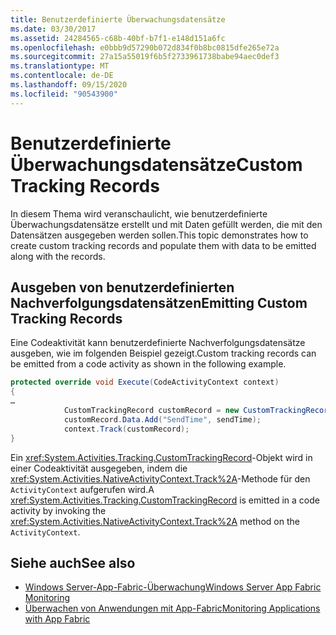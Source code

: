 ```yaml
---
title: Benutzerdefinierte Überwachungsdatensätze
ms.date: 03/30/2017
ms.assetid: 24284565-c68b-40bf-b7f1-e148d151a6fc
ms.openlocfilehash: e0bbb9d57290b072d834f0b8bc0815dfe265e72a
ms.sourcegitcommit: 27a15a55019f6b5f2733961738babe94aec0def3
ms.translationtype: MT
ms.contentlocale: de-DE
ms.lasthandoff: 09/15/2020
ms.locfileid: "90543900"
---
```

# <a name="custom-tracking-records"></a><span data-ttu-id="17d20-102">Benutzerdefinierte Überwachungsdatensätze</span><span class="sxs-lookup"><span data-stu-id="17d20-102">Custom Tracking Records</span></span>

<span data-ttu-id="17d20-103">In diesem Thema wird veranschaulicht, wie benutzerdefinierte Überwachungsdatensätze erstellt und mit Daten gefüllt werden, die mit den Datensätzen ausgegeben werden sollen.</span><span class="sxs-lookup"><span data-stu-id="17d20-103">This topic demonstrates how to create custom tracking records and populate them with data to be emitted along with the records.</span></span>

## <a name="emitting-custom-tracking-records"></a><span data-ttu-id="17d20-104">Ausgeben von benutzerdefinierten Nachverfolgungsdatensätzen</span><span class="sxs-lookup"><span data-stu-id="17d20-104">Emitting Custom Tracking Records</span></span>

<span data-ttu-id="17d20-105">Eine Codeaktivität kann benutzerdefinierte Nachverfolgungsdatensätze ausgeben, wie im folgenden Beispiel gezeigt.</span><span class="sxs-lookup"><span data-stu-id="17d20-105">Custom tracking records can be emitted from a code activity as shown in the following example.</span></span>

```csharp
protected override void Execute(CodeActivityContext context)
{
…
            CustomTrackingRecord customRecord = new CustomTrackingRecord("CustomEmailSentEvent");
            customRecord.Data.Add("SendTime", sendTime);
            context.Track(customRecord);
}
```

<span data-ttu-id="17d20-106">Ein <xref:System.Activities.Tracking.CustomTrackingRecord>-Objekt wird in einer Codeaktivität ausgegeben, indem die <xref:System.Activities.NativeActivityContext.Track%2A>-Methode für den `ActivityContext` aufgerufen wird.</span><span class="sxs-lookup"><span data-stu-id="17d20-106">A <xref:System.Activities.Tracking.CustomTrackingRecord> is emitted in a code activity by invoking the <xref:System.Activities.NativeActivityContext.Track%2A> method on the `ActivityContext`.</span></span>

## <a name="see-also"></a><span data-ttu-id="17d20-107">Siehe auch</span><span class="sxs-lookup"><span data-stu-id="17d20-107">See also</span></span>

- <span data-ttu-id="17d20-108">[Windows Server-App-Fabric-Überwachung](/previous-versions/appfabric/ee677251(v=azure.10))</span><span class="sxs-lookup"><span data-stu-id="17d20-108">[Windows Server App Fabric Monitoring](/previous-versions/appfabric/ee677251(v=azure.10))</span></span>
- <span data-ttu-id="17d20-109">[Überwachen von Anwendungen mit App-Fabric](/previous-versions/appfabric/ee677276(v=azure.10))</span><span class="sxs-lookup"><span data-stu-id="17d20-109">[Monitoring Applications with App Fabric](/previous-versions/appfabric/ee677276(v=azure.10))</span></span>
